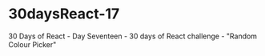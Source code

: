 # 30daysReact-17
30 Days of React - Day Seventeen - 30 days of React challenge - "Random Colour Picker"

